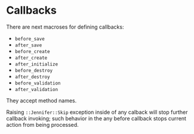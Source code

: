 # Callbacks

There are next macroses for defining callbacks:
- `before_save`
- `after_save`
- `before_create`
- `after_create`
- `after_initialize`
- `before_destroy`
- `after_destroy`
- `before_validation`
- `after_validation`

They accept method names.

Raising `::Jennifer::Skip` exception inside of any calback will stop further callback invoking; such behavior in the any before callback stops current action from being processed. 
